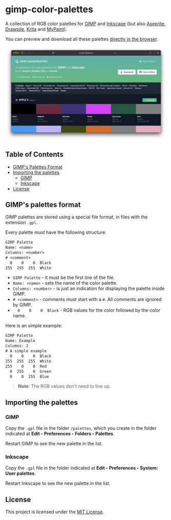 # gimp-color-palettes

A collection of RGB color palettes for [GIMP](https://www.gimp.org/) and [Inkscape](https://inkscape.org/) (but also [Aseprite](https://www.aseprite.org/), [Drawpile](https://drawpile.net/), [Krita](https://krita.org/) and [MyPaint](http://mypaint.org/)).

You can preview and download all these palettes [directly in the browser](https://robert-96.github.io/gimp-color-palettes/).

![Screenshot](/screenshots/screenshot.png)

## Table of Contents

* [GIMP's Palettes Format](#gimps-palettes-format)
* [Importing the palettes](#importing-the-palettes)
  * [GIMP](#gimp)
  * [Inkscape](#inkscape)
* [License](#license)

## GIMP's palettes format

GIMP palettes are stored using a special file format, in files with the extension `.gpl`.

Every palette must have the following structure:

```
GIMP Palette
Name: <name>
Columns: <number>
# <comment>
  0    0    0  Black
255  255  255  White
```

* `GIMP Palette` - it must be the first line of the file.
* `Name: <name>` - sets the name of the color palette.
* `Columns: <number>` - is just an indication for displaying the palette inside GIMP.
* `# <comment>` - comments must start with a `#`. All comments are ignored by GIMP.
* `  0    0    0  Black` - RGB values for the color followed by the color name.

Here is an simple example:

```
GIMP Palette
Name: Example
Columns: 2
# A simple example
  0    0    0  Black
255  255  255  White
255    0    0  Red
  0  255    0  Green
  0    0  255  Blue
```

> **Note**: The RGB values don't need to line up.

## Importing the palettes

### GIMP

Copy the `.gpl` file in the folder `/palettes`, which you create in the folder indicated at **Edit ‣ Preferences ‣ Folders ‣ Palettes**.

Restart GIMP to see the new palette in the list.

### Inkscape

Copy the `.gpl` file in the folder indicated at **Edit ‣ Preferences ‣ System: User palettes**.

Restart Inkscape to see the new palette in the list.

## License

This project is licensed under the [MIT License](./LICENSE).
